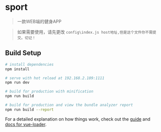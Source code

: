 # sport

> 一款WEB端的健身APP

> 如果需要使用，请先更改 `config\index.js host地址,但是这个文件你不需提交。切记！`
## Build Setup

``` bash
# install dependencies
npm install

# serve with hot reload at 192.168.2.109:1111
npm run dev

# build for production with minification
npm run build

# build for production and view the bundle analyzer report
npm run build --report
```

For a detailed explanation on how things work, check out the [guide](http://vuejs-templates.github.io/webpack/) and [docs for vue-loader](http://vuejs.github.io/vue-loader).
